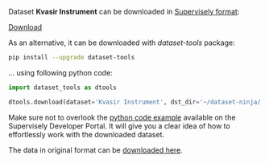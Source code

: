 Dataset **Kvasir Instrument** can be downloaded in [Supervisely format](https://developer.supervisely.com/api-references/supervisely-annotation-json-format):

 [Download](https://assets.supervisely.com/supervisely-supervisely-assets-public/teams_storage/L/e/IW/zBZlGPC4PQ2tySAOCyf0fWwvRSjGp3YVUvHlwtB5zCbwW2BCthMsrd1qABrFyC0fUgdc3yevhr49ZwjUxkdjBC1UFwPnChX49kW33Ucd2FdSa0DBN0gVBo0HfpQz.tar)

As an alternative, it can be downloaded with *dataset-tools* package:
``` bash
pip install --upgrade dataset-tools
```

... using following python code:
``` python
import dataset_tools as dtools

dtools.download(dataset='Kvasir Instrument', dst_dir='~/dataset-ninja/')
```
Make sure not to overlook the [python code example](https://developer.supervisely.com/getting-started/python-sdk-tutorials/iterate-over-a-local-project) available on the Supervisely Developer Portal. It will give you a clear idea of how to effortlessly work with the downloaded dataset.

The data in original format can be [downloaded here](https://datasets.simula.no/downloads/kvasir-instrument.zip).